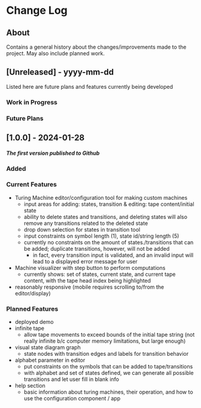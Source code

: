 # Change Log

## About

Contains a general history about the changes/improvements made to the project. May also include planned work. 


## [Unreleased] - yyyy-mm-dd

Listed here are future plans and features currently being developed

### Work in Progress

### Future Plans

## [1.0.0] - 2024-01-28

#### *The first version published to Github*

### Added


### Current Features

- Turing Machine editor/configuration tool for making custom machines
  - input areas for adding: states, transition & editing: tape content/initial state
  - ability to delete states and transitions, and deleting states will also remove any transitions related to the deleted state
  - drop down selection for states in transition tool
  - input constraints on symbol length (1), state id/string length (5)
  - currently no constraints on the amount of states./transitions that can be added; duplicate transitions, however, will not be added
    - in fact, every transition input is validated, and an invalid input will lead to a displayed error message for user
- Machine visualizer with step button to perform computations
  - currently shows: set of states, current state, and current tape content, with the tape head index being highlighted
- reasonably responsive (mobile requires scrolling to/from the editor/display)

### Planned Features

- deployed demo
- infinite tape
  - allow tape movements to exceed bounds of the initial tape string (not really infinite b/c computer memory limitations, but large enough)
- visual state diagram graph
  - state nodes with transition edges and labels for transition behavior
- alphabet parameter in editor
  - put constraints on the symbols that can be added to tape/transitions
  - with alphabet and set of states defined, we can generate all possible transitions and let user fill in blank info
- help section
  - basic information about turing machines, their operation, and how to use the configuration component / app